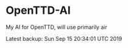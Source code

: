 # OpenTTD-AI
My AI for OpenTTD, will use primarily air

Latest backup: Sun Sep 15 20:34:01 UTC 2019
